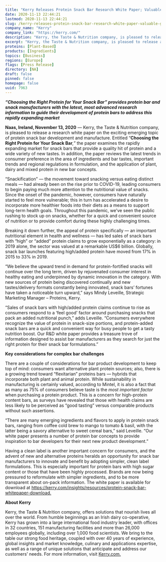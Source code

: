 ```yaml
---
title: "Kerry Releases Protein Snack Bar Research White Paper; Valuable Guide to New Trends in Snack Bar Development"
date: 2020-11-13 22:44:21
lastmod: 2020-11-13 22:44:21
slug: /kerry-releases-protein-snack-bar-research-white-paper-valuable-guide-new-trends-snack-bar
company_name: "Kerry"
company_link: "https://kerry.com/"
description: "Kerry, the Taste & Nutrition company, is pleased to release a research white paper on the exciting emerging topic of protein snack bar development and manufacture. Entitled “Choosing the Right Protein for Your Snack Bar,” the paper examines the rapidly expanding market for snack bars that provide a quality hit of protein and a wide variety of new tastes. In addition, the paper reviews the latest trends in consumer preference in the area of ingredients and bar tastes, important trends and regional regulations in formulation, and the application of plant, dairy and mixed protein in new bar concepts."
excerpt: "Kerry, the Taste & Nutrition company, is pleased to release a research white paper on the exciting emerging topic of protein snack bar development and manufacture. Entitled “Choosing the Right Protein for Your Snack Bar,” the paper examines the rapidly expanding market for snack bars that provide a quality hit of protein and a wide variety of new tastes. In addition, the paper reviews the latest trends in consumer preference in the area of ingredients and bar tastes, important trends and regional regulations in formulation, and the application of plant, dairy and mixed protein in new bar concepts."
proteins: [Plant-Based]
products: [Ingredients]
topics: [Business]
regions: [Europe]
flags: [Press Release]
directory: [NA]
draft: false
pinned: false
homepage: false
uuid: 7963
---
```

<p><strong><em>“Choosing the Right Protein for Your Snack Bar” provides protein bar and snack manufacturers with the latest, most advanced research information to guide their development of protein bars to address this rapidly expanding market</em></strong></p>
<p><strong>Naas, Ireland, November 13, 2020</strong> — Kerry, the Taste & Nutrition company, is pleased to release a research white paper on the exciting emerging topic of protein snack bar development and manufacture. Entitled “<strong>Choosing the Right Protein for Your Snack Bar</strong><em>,” </em>the paper examines the rapidly expanding market for snack bars that provide a quality hit of protein and a wide variety of new tastes. In addition, the paper reviews the latest trends in consumer preference in the area of ingredients and bar tastes, important trends and regional regulations in formulation, and the application of plant, dairy and mixed protein in new bar concepts.</p>
<p>“Snackification” — the movement toward snacking versus eating distinct meals — had already been on the rise prior to COVID-19, leading consumers to begin paying much more attention to the nutritional value of snacks. Since the onset of the pandemic, however, consumers have naturally started to feel more vulnerable; this in turn has accelerated a desire to incorporate more healthier foods into their diets as a means to support long-term health goals. Throughout this pandemic, we’ve seen the public rushing to stock up on snacks, whether for a quick and convenient source of nutrition or to provide comfort during these highly challenging times.</p>
<p>Breaking it down further, the appeal of protein specifically — an important nutritional element in health and wellness — has led sales of snack bars with “high” or “added” protein claims to grow exponentially as a category: in 2019 alone, the sector was valued at a remarkable US$6 billion. Globally, snack bar launches featuring high/added protein have moved from 17% in 2015 to 33% in 2019.</p>
<p>“We believe the upward trend in demand for protein-fortified snacks will continue over the long term, driven by rejuvenated consumer interest in healthy eating and underpinned by dynamic innovation in the category. With new sources of protein being discovered continually and new tastes/delivery formats constantly being innovated, snack bars’ fortunes have taken a noticeable turn upward,” says Mindy Leveille, Strategic Marketing Manager – Proteins, Kerry.</p>
<p>“Sales of snack bars with high/added protein claims continue to rise as consumers respond to a ‘feel good’ factor around purchasing snacks that pack an added nutritional punch,” adds Leveille. “Consumers everywhere recognize the value of protein in snack-size portions, and protein-added snack bars are a quick and convenient way for busy people to get a tasty nutrition boost. Our R&D white paper provides a treasure trove of information designed to assist bar manufacturers as they search for just the right protein for their snack bar formulations.”</p>
<p><strong>Key considerations for complex bar challenges</strong></p>
<p>There are a couple of considerations for bar product development to keep top of mind: consumers want alternative plant protein sources; also, there is a growing trend toward “flexitarian” proteins bars — hybrids that incorporate both plant and animal protein. While sustainability in manufacturing is certainly valued, according to Mintel, it is also a fact that as many as 75% of consumers believe taste is the <em>most important</em> <em>factor</em> when purchasing a protein product. This is a concern for high-protein content bars, as surveys have revealed that those with health claims are less likely to be perceived as “good tasting” versus comparable products without such assertions.</p>
<p>“There are many emerging ingredients and flavors to apply in protein snack bars, ranging from coffee cold brew to mango to tomato & basil, with the latter being a savory alternative to sweet cereal bars,” said Leveille. “Our white paper presents a number of protein bar concepts to provide inspiration to bar developers for their next new product development.”</p>
<p>Having a clean label is another important concern for consumers, and the advent of new and alternative proteins heralds an opportunity for snack bar manufacturers to innovate and benefit by adopting simpler, clean label formulations. This is especially important for protein bars with high sugar content or those that have been highly processed. Brands are now being pressured to reformulate with simpler ingredients, and to be more transparent about on-pack information. The white paper is available for download at <a href="https://kerry.com/insights/resources/protein-snack-bar-whitepaper-download">https://kerry.com/insights/resources/protein-snack-bar-whitepaper-download</a><u>.</u></p>
<p><strong>About </strong><strong>Kerry </strong></p>
<p>Kerry, the Taste & Nutrition company, offers solutions that nourish lives all over the world. From humble beginnings as an Irish dairy co-operative, Kerry has grown into a large international food industry leader, with offices in 32 countries, 151 manufacturing facilities and more than 26,000 employees globally, including over 1,000 food scientists. We bring to the table our strong food heritage, coupled with over 40 years of experience, global insights and market knowledge, culinary and applications expertise, as well as a range of unique solutions that anticipate and address our customers’ needs. For more information, visit <a href="http://www.kerry.com">Kerry.com</a><u>.</u></p>
